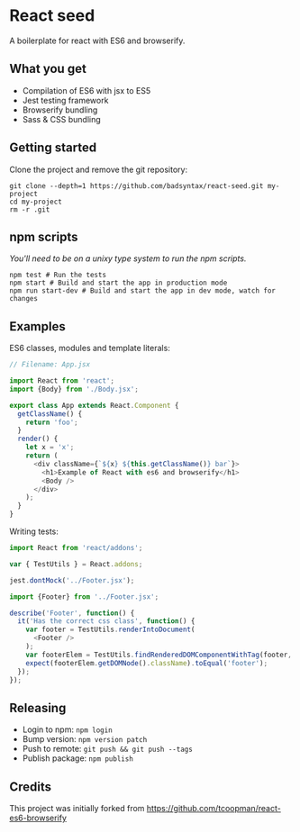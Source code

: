 # React seed

A boilerplate for react with ES6 and browserify.

## What you get

* Compilation of ES6 with jsx to ES5
* Jest testing framework
* Browserify bundling
* Sass & CSS bundling

## Getting started

Clone the project and remove the git repository:

```
git clone --depth=1 https://github.com/badsyntax/react-seed.git my-project
cd my-project
rm -r .git
```

## npm scripts

_You'll need to be on a unixy type system to run the npm scripts._

```
npm test # Run the tests
npm start # Build and start the app in production mode
npm run start-dev # Build and start the app in dev mode, watch for changes
```

## Examples

ES6 classes, modules and template literals:

```js
// Filename: App.jsx

import React from 'react';
import {Body} from './Body.jsx';

export class App extends React.Component {
  getClassName() {
    return 'foo';
  }
  render() {
    let x = 'x';
    return (
      <div className={`${x} ${this.getClassName()} bar`}>
        <h1>Example of React with es6 and browserify</h1>
        <Body />
      </div>
    );
  }
}
```

Writing tests:

```js
import React from 'react/addons';

var { TestUtils } = React.addons;

jest.dontMock('../Footer.jsx');

import {Footer} from '../Footer.jsx';

describe('Footer', function() {
  it('Has the correct css class', function() {
    var footer = TestUtils.renderIntoDocument(
      <Footer />
    );
    var footerElem = TestUtils.findRenderedDOMComponentWithTag(footer, 'footer');
    expect(footerElem.getDOMNode().className).toEqual('footer');
  });
});
```

## Releasing

* Login to npm: `npm login`
* Bump version: `npm version patch`
* Push to remote: `git push && git push --tags`
* Publish package: `npm publish`

## Credits

This project was initially forked from https://github.com/tcoopman/react-es6-browserify
